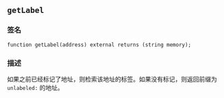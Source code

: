 ## `getLabel`

### 签名

```solidity
function getLabel(address) external returns (string memory);
```

### 描述

如果之前已经标记了地址，则检索该地址的标签。如果没有标记，则返回前缀为 `unlabeled:` 的地址。
